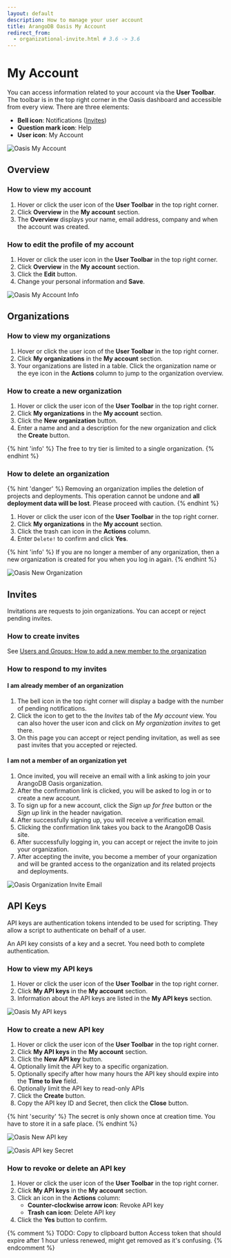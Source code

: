 ```yaml
---
layout: default
description: How to manage your user account
title: ArangoDB Oasis My Account
redirect_from:
  - organizational-invite.html # 3.6 -> 3.6
---
```

# My Account

You can access information related to your account via the __User Toolbar__.
The toolbar is in the top right corner in the Oasis dashboard and
accessible from every view. There are three elements:

- __Bell icon__: Notifications ([Invites](#invites))
- __Question mark icon__: Help
- __User icon__: My Account

![Oasis My Account](images/oasis-my-account.png)

## Overview

### How to view my account

1. Hover or click the user icon of the __User Toolbar__ in the top right corner.
2. Click __Overview__ in the __My account__ section.
3. The __Overview__ displays your name, email address, company and when the
   account was created.

### How to edit the profile of my account

1. Hover or click the user icon in the __User Toolbar__ in the top right corner.
2. Click __Overview__ in the __My account__ section.
3. Click the __Edit__ button.
4. Change your personal information and __Save__.

![Oasis My Account Info](images/oasis-my-account-info.png)

## Organizations

### How to view my organizations

1. Hover or click the user icon of the __User Toolbar__ in the top right corner.
2. Click __My organizations__ in the __My account__ section.
3. Your organizations are listed in a table.
   Click the organization name or the eye icon in the __Actions__ column to
   jump to the organization overview.

### How to create a new organization

1. Hover or click the user icon of the __User Toolbar__ in the top right corner.
2. Click __My organizations__ in the __My account__ section.
3. Click the __New organization__ button.
4. Enter a name and and a description for the new organization and click the
   __Create__ button.

{% hint 'info' %}
The free to try tier is limited to a single organization.
{% endhint %}

### How to delete an organization

{% hint 'danger' %}
Removing an organization implies the deletion of projects and deployments.
This operation cannot be undone and **all deployment data will be lost**.
Please proceed with caution.
{% endhint %}

1. Hover or click the user icon of the __User Toolbar__ in the top right corner.
2. Click __My organizations__ in the __My account__ section.
3. Click the trash can icon in the __Actions__ column.
4. Enter `Delete!` to confirm and click __Yes__.

{% hint 'info' %}
If you are no longer a member of any organization, then a new organization is
created for you when you log in again.
{% endhint %}

![Oasis New Organization](images/oasis-new-org.png)

## Invites

Invitations are requests to join organizations. You can accept or reject
pending invites.

### How to create invites

See [Users and Groups: How to add a new member to the organization](users.html#how-to-add-a-new-member-to-the-organization)

### How to respond to my invites

#### I am already member of an organization

1. The bell icon in the top right corner will display a badge with the number
   of pending notifications.
2. Click the icon to get to the the _Invites_ tab of the _My account_ view.
   You can also hover the user icon and click on _My organization invites_
   to get there.
3. On this page you can accept or reject pending invitation, as well as see
   past invites that you accepted or rejected.

#### I am not a member of an organization yet

1. Once invited, you will receive an email with a link asking to join your
   ArangoDB Oasis organization.
2. After the confirmation link is clicked, you will be asked to log in or to
   create a new account.
3. To sign up for a new account, click the _Sign up for free_ button or the
   _Sign up_ link in the header navigation.
4. After successfully signing up, you will receive a verification email.
5. Clicking the confirmation link takes you back to the ArangoDB Oasis site.
6. After successfully logging in, you can accept or reject the invite to
   join your organization.
7. After accepting the invite, you become a member of your organization and
   will be granted access to the organization and its related projects and
   deployments.

![Oasis Organization Invite Email](images/oasis-org-invite-email.png)

## API Keys

API keys are authentication tokens intended to be used for scripting.
They allow a script to authenticate on behalf of a user.

An API key consists of a key and a secret. You need both to complete
authentication.

### How to view my API keys

1. Hover or click the user icon of the __User Toolbar__ in the top right corner.
2. Click __My API keys__ in the __My account__ section.
3. Information about the API keys are listed in the __My API keys__ section.

![Oasis My API keys](images/oasis-my-api-keys.png)

### How to create a new API key

1. Hover or click the user icon of the __User Toolbar__ in the top right corner.
2. Click __My API keys__ in the __My account__ section.
3. Click the __New API key__ button.
4. Optionally limit the API key to a specific organization.
5. Optionally specify after how many hours the API key should expire into the
   __Time to live__ field.
6. Optionally limit the API key to read-only APIs
7. Click the __Create__ button.
8. Copy the API key ID and Secret, then click the __Close__ button.

{% hint 'security' %}
The secret is only shown once at creation time.
You have to store it in a safe place.
{% endhint %}

![Oasis New API key](images/oasis-new-api-key.png)

![Oasis API key Secret](images/oasis-api-key-secret.png)

### How to revoke or delete an API key

1. Hover or click the user icon of the __User Toolbar__ in the top right corner.
2. Click __My API keys__ in the __My account__ section.
3. Click an icon in the __Actions__ column:
   - __Counter-clockwise arrow icon__: Revoke API key
   - __Trash can icon__: Delete API key
4. Click the __Yes__ button to confirm.

{% comment %}
TODO: Copy to clipboard button
Access token that should expire after 1 hour unless renewed, might get removed as it's confusing.
{% endcomment %}
